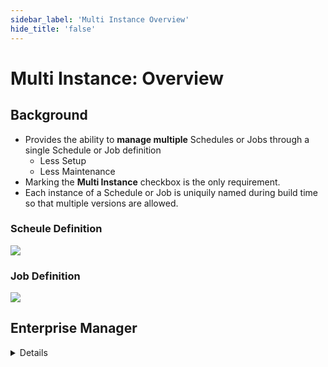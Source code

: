 ```yaml
---
sidebar_label: 'Multi Instance Overview'
hide_title: 'false'
---
```


<head>
  <meta name="robots" content="noindex, nofollow" />
</head>

# Multi Instance: Overview

## Background

* Provides the ability to **manage multiple** Schedules or Jobs through a single Schedule or Job definition
  * Less Setup
  * Less Maintenance
* Marking the **Multi Instance** checkbox is the only requirement.
* Each instance of a Schedule or Job is uniquily named during build time so that multiple versions are allowed.

### Scheule Definition

![](../static/imgadvanced/checkbox_SM.png)

### Job Definition

![](../static/imgadvanced/SM_job_multiinstancebox.png)


## Enterprise Manager

<details>

#### Multi Instance - Background 

* Provides the ability to manage multiple Schedules through a single Schedule
  * Less Setup
  * Less Maintenance
* Mark the **Mult-Instance** checkbox in Schedule Master
* Schedule Instanceis are defined in the **Instance Definition** tab of Schedule Master
* Each defined Instance results in a unique copy of a Schedule build for each day

![](../static/imgadvanced/checkbox.png) 

</details>